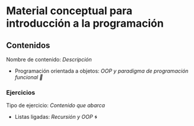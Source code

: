 # Material conceptual para introducción a la programación

## Contenidos
Nombre de contenido: _Descripción_

* Programación orientada a objetos: _OOP y paradigma de programación funcional :gem:_

### Ejercicios
Tipo de ejercicio: _Contenido que abarca_

* Listas ligadas: _Recursión y OOP :cyclone:_